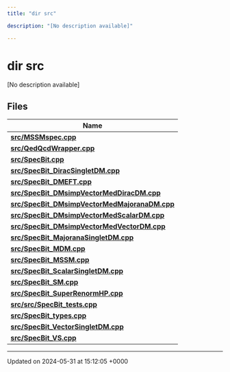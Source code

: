 ```yaml
---
title: "dir src"

description: "[No description available]"

---
```


# dir src

[No description available]

## Files

| Name           |
| -------------- |
| **[src/MSSMspec.cpp](/documentation/code/files/mssmspec_8cpp/#file-src-mssmspec-cpp)**  |
| **[src/QedQcdWrapper.cpp](/documentation/code/files/qedqcdwrapper_8cpp/#file-src-qedqcdwrapper-cpp)**  |
| **[src/SpecBit.cpp](/documentation/code/files/specbit_8cpp/#file-src-specbit-cpp)**  |
| **[src/SpecBit_DiracSingletDM.cpp](/documentation/code/files/specbit__diracsingletdm_8cpp/#file-src-specbit-diracsingletdm-cpp)**  |
| **[src/SpecBit_DMEFT.cpp](/documentation/code/files/specbit__dmeft_8cpp/#file-src-specbit-dmeft-cpp)**  |
| **[src/SpecBit_DMsimpVectorMedDiracDM.cpp](/documentation/code/files/specbit__dmsimpvectormeddiracdm_8cpp/#file-src-specbit-dmsimpvectormeddiracdm-cpp)**  |
| **[src/SpecBit_DMsimpVectorMedMajoranaDM.cpp](/documentation/code/files/specbit__dmsimpvectormedmajoranadm_8cpp/#file-src-specbit-dmsimpvectormedmajoranadm-cpp)**  |
| **[src/SpecBit_DMsimpVectorMedScalarDM.cpp](/documentation/code/files/specbit__dmsimpvectormedscalardm_8cpp/#file-src-specbit-dmsimpvectormedscalardm-cpp)**  |
| **[src/SpecBit_DMsimpVectorMedVectorDM.cpp](/documentation/code/files/specbit__dmsimpvectormedvectordm_8cpp/#file-src-specbit-dmsimpvectormedvectordm-cpp)**  |
| **[src/SpecBit_MajoranaSingletDM.cpp](/documentation/code/files/specbit__majoranasingletdm_8cpp/#file-src-specbit-majoranasingletdm-cpp)**  |
| **[src/SpecBit_MDM.cpp](/documentation/code/files/specbit__mdm_8cpp/#file-src-specbit-mdm-cpp)**  |
| **[src/SpecBit_MSSM.cpp](/documentation/code/files/specbit__mssm_8cpp/#file-src-specbit-mssm-cpp)**  |
| **[src/SpecBit_ScalarSingletDM.cpp](/documentation/code/files/specbit__scalarsingletdm_8cpp/#file-src-specbit-scalarsingletdm-cpp)**  |
| **[src/SpecBit_SM.cpp](/documentation/code/files/specbit__sm_8cpp/#file-src-specbit-sm-cpp)**  |
| **[src/SpecBit_SuperRenormHP.cpp](/documentation/code/files/specbit__superrenormhp_8cpp/#file-src-specbit-superrenormhp-cpp)**  |
| **[src/src/SpecBit_tests.cpp](/documentation/code/files/src_2specbit__tests_8cpp/#file-src-src-specbit-tests-cpp)**  |
| **[src/SpecBit_types.cpp](/documentation/code/files/specbit__types_8cpp/#file-src-specbit-types-cpp)**  |
| **[src/SpecBit_VectorSingletDM.cpp](/documentation/code/files/specbit__vectorsingletdm_8cpp/#file-src-specbit-vectorsingletdm-cpp)**  |
| **[src/SpecBit_VS.cpp](/documentation/code/files/specbit__vs_8cpp/#file-src-specbit-vs-cpp)**  |






-------------------------------

Updated on 2024-05-31 at 15:12:05 +0000
